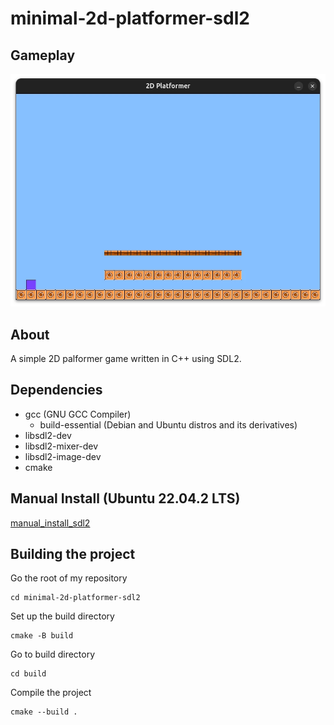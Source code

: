 # minimal-2d-platformer-sdl2

## Gameplay
![](screenshots/2d_platformer.webp)

## About
A simple 2D palformer game written in C++ using SDL2.

## Dependencies
* gcc (GNU GCC Compiler)
	* build-essential (Debian and Ubuntu distros and its derivatives)
* libsdl2-dev
* libsdl2-mixer-dev
* libsdl2-image-dev
* cmake

## Manual Install (Ubuntu 22.04.2 LTS)
[manual_install_sdl2](./manual_install_sdl2.md)

## Building the project
Go the root of my repository
```
cd minimal-2d-platformer-sdl2
```

Set up the build directory
```
cmake -B build
```

Go to build directory
```
cd build
```

Compile the project
```
cmake --build .
```
